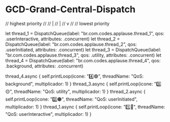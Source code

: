 #  GCD-Grand-Central-Dispatch

// highest priority
//
//  |
//  |
//  v
//
// lowest priority

let thread_1 = DispatchQueue(label: "br.com.codes.applause.thread_1", qos: .userInteractive, attributes: .concurrent)
let thread_2 = DispatchQueue(label: "br.com.codes.applause.thread_2", qos: .userInitiated, attributes: .concurrent)
let thread_3 = DispatchQueue(label: "br.com.codes.applause.thread_3", qos: .utility, attributes: .concurrent)
let thread_4 = DispatchQueue(label: "br.com.codes.applause.thread_4", qos: .background, attributes: .concurrent)

thread_4.async { self.printLoop(icone: "4️⃣🟢", threadName: "QoS: background", multiplicador: 1) }
thread_3.async { self.printLoop(icone: "3️⃣🟡", threadName: "QoS: utility", multiplicador: 1) }
thread_2.async { self.printLoop(icone: "2️⃣🟠", threadName: "QoS: userInitiated", multiplicador: 1) }
thread_1.async { self.printLoop(icone: "1️⃣🔴", threadName: "QoS: userInteractive", multiplicador: 1) }

